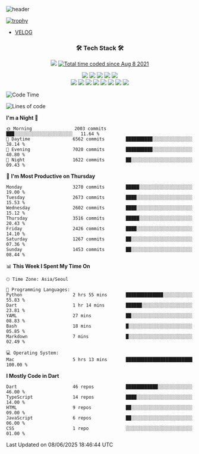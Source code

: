 <!--
**Ohgyuchan/Ohgyuchan** is a ✨ _special_ ✨ repository because its `README.md` (this file) appears on your GitHub profile.

Here are some ideas to get you started:

- 🔭 I’m currently working on ...
- 🌱 I’m currently learning ...
- 👯 I’m looking to collaborate on ...
- 🤔 I’m looking for help with ...
- 💬 Ask me about ...
- 📫 How to reach me: ...
- 😄 Pronouns: ...
- ⚡ Fun fact: ...
-->
![header](https://capsule-render.vercel.app/api?type=soft&color=auto&height=150&section=header&text=Ohgyuchan&fontSize=80&animation=twinkling)

[![trophy](https://github-profile-trophy.vercel.app/?username=Ohgyuchan&column=-1)](https://github.com/ryo-ma/github-profile-trophy)

<!-- ### Hi there 👋 -->
  * [VELOG](https://velog.io/@terman)



<h3 align="center"><b>🛠 Tech Stack 🛠</b></h3>

<p align="center">
<a href="https://hits.seeyoufarm.com"><img src="https://hits.seeyoufarm.com/api/count/incr/badge.svg?url=https%3A%2F%2Fgithub.com%2FOhgyuchan&count_bg=%2379C83D&title_bg=%23555555&icon=&icon_color=%23E7E7E7&title=visitors+%F0%9F%99%8C&edge_flat=false"/></a> <a href="https://wakatime.com/@9d35e6a9-2400-4e9b-b741-9597e6de1373"><img src="https://wakatime.com/badge/user/9d35e6a9-2400-4e9b-b741-9597e6de1373.svg" alt="Total time coded since Aug 8 2021" /></a></p>


<p align="center">
<img src="https://img.shields.io/badge/HTML5-E34F26?style=flat-square&logo=HTML5&logoColor=white"/></a>
<img src="https://img.shields.io/badge/CSS3-1572B6?style=flat-square&logo=CSS3&logoColor=white"/></a>
<img src="https://img.shields.io/badge/JavaScript-F7DF1E?style=flat-square&logo=JavaScript&logoColor=white"/></a>
<img src="https://img.shields.io/badge/Flutter-02569B?style=flat-square&logo=Flutter&logoColor=white"></a> 
<img src="https://img.shields.io/badge/Dart-0175C2?style=flat-square&logo=Dart&logoColor=white"></a><br>
<img src="https://img.shields.io/badge/TypeScript-0175C2?style=flat-square&logo=TypeScript&logoColor=white"></a>
<img src="https://img.shields.io/badge/MongoDB-47A248?style=flat-square&logo=MongoDB&logoColor=white"/></a>
<img src="https://img.shields.io/badge/MySQL-4479A1?style=flat-square&logo=MySQL&logoColor=white"/></a> 
<img src="https://img.shields.io/badge/python-0175C2?style=flat-square&logo=python&logoColor=white"></a> 
<img src="https://img.shields.io/badge/Supabase-000000?style=flat-square&logo=Supabase&logoColor=green"></a>
<img src="https://img.shields.io/badge/Next.js-000000?style=flat-square&logo=Next.js&logoColor=white"></a>
<img src="https://img.shields.io/badge/React-61DAFB?style=flat-square&logo=React&logoColor=black"></a>
<img src="https://img.shields.io/badge/Postgresql-0175C2?style=flat-square&logo=Postgresql&logoColor=white"></a> 
</p></b>

<!-- <h3 align="center"><b>⚡️ Stats ⚡️</b></h3> -->

<!-- ![Terman's GitHub stats](https://github-readme-stats.vercel.app/api?username=Ohgyuchan&count_private=true&show_icons=true&theme=buefy) -->
  
<!--START_SECTION:waka-->
![Code Time](http://img.shields.io/badge/Code%20Time-2%2C928%20hrs%208%20mins-blue)

![Lines of code](https://img.shields.io/badge/From%20Hello%20World%20I%27ve%20Written-35.8%20million%20lines%20of%20code-blue)

**I'm a Night 🦉** 

```text
🌞 Morning                2003 commits        ███░░░░░░░░░░░░░░░░░░░░░░   11.64 % 
🌆 Daytime                6562 commits        ██████████░░░░░░░░░░░░░░░   38.14 % 
🌃 Evening                7020 commits        ██████████░░░░░░░░░░░░░░░   40.80 % 
🌙 Night                  1622 commits        ██░░░░░░░░░░░░░░░░░░░░░░░   09.43 % 
```
📅 **I'm Most Productive on Thursday** 

```text
Monday                   3270 commits        █████░░░░░░░░░░░░░░░░░░░░   19.00 % 
Tuesday                  2673 commits        ████░░░░░░░░░░░░░░░░░░░░░   15.53 % 
Wednesday                2602 commits        ████░░░░░░░░░░░░░░░░░░░░░   15.12 % 
Thursday                 3516 commits        █████░░░░░░░░░░░░░░░░░░░░   20.43 % 
Friday                   2426 commits        ████░░░░░░░░░░░░░░░░░░░░░   14.10 % 
Saturday                 1267 commits        ██░░░░░░░░░░░░░░░░░░░░░░░   07.36 % 
Sunday                   1453 commits        ██░░░░░░░░░░░░░░░░░░░░░░░   08.44 % 
```


📊 **This Week I Spent My Time On** 

```text
🕑︎ Time Zone: Asia/Seoul

💬 Programming Languages: 
Python                   2 hrs 55 mins       ██████████████░░░░░░░░░░░   55.83 % 
Dart                     1 hr 14 mins        ██████░░░░░░░░░░░░░░░░░░░   23.81 % 
YAML                     27 mins             ██░░░░░░░░░░░░░░░░░░░░░░░   08.83 % 
Bash                     18 mins             █░░░░░░░░░░░░░░░░░░░░░░░░   05.85 % 
Markdown                 7 mins              █░░░░░░░░░░░░░░░░░░░░░░░░   02.49 % 

💻 Operating System: 
Mac                      5 hrs 13 mins       █████████████████████████   100.00 % 
```

**I Mostly Code in Dart** 

```text
Dart                     46 repos            ████████████░░░░░░░░░░░░░   46.00 % 
TypeScript               14 repos            ████░░░░░░░░░░░░░░░░░░░░░   14.00 % 
HTML                     9 repos             ██░░░░░░░░░░░░░░░░░░░░░░░   09.00 % 
JavaScript               6 repos             ██░░░░░░░░░░░░░░░░░░░░░░░   06.00 % 
CSS                      1 repo              ░░░░░░░░░░░░░░░░░░░░░░░░░   01.00 % 
```




 Last Updated on 08/06/2025 18:46:44 UTC
<!--END_SECTION:waka-->
